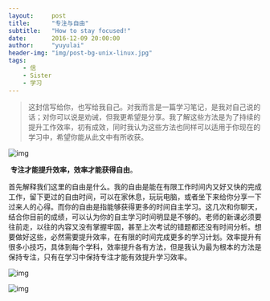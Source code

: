 ```yaml
---
layout:     post
title:      "专注与自由"
subtitle:   "How to stay focused!"
date:       2016-12-09 20:00:00
author:     "yuyulai"
header-img: "img/post-bg-unix-linux.jpg"
tags:
    - 信
    - Sister
    - 学习
---
```


> 这封信写给你，也写给我自己。对我而言是一篇学习笔记，是我对自己说的话；对你可以说是劝诫，但我更希望是分享。我了解这些方法是为了持续的提升工作效率，初有成效，同时我认为这些方法也同样可以适用于你现在的学习中，希望你能从此文中有所收获。

![img](/yuyulaiGithubBlog/img/in-post/post-c-u-ali-team.png)

​	**专注才能提升效率，效率才能获得自由**。

​	首先解释我们这里的自由是什么。我的自由是能在有限工作时间内又好又快的完成工作，留下更过的自由时间，可以在家休息，玩玩电脑，或者坐下来给你分享一下过来人的心得。而你的自由是指能够获得更多的时间自主学习。这几次和你聊天，结合你目前的成绩，可以认为你的自主学习时间明显是不够的。老师的新课必须要往前走，以往的内容又没有掌握牢固，甚至上次考试的错题都还没有时间分析。想要做好这些，必然需要提升效率，在有限的时间完成更多的学习计划。效率提升有很多小技巧，具体到每个学科，效率提升各有方法，但是我认为最为根本的方法是保持专注，只有在学习中保持专注才能有效提升学习效率。

![img](/yuyulaiGithubBlog/img/in-post/post-alitrip-pd/post-alitrip-pd.013.jpg)

![img](/yuyulaiGithubBlog/img/in-post/forcify.jpg)